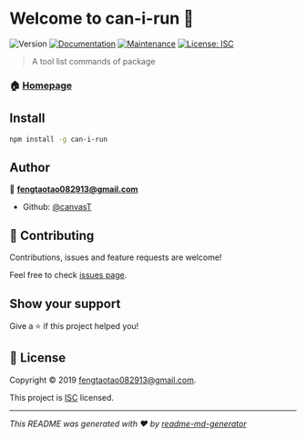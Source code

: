 # Welcome to can-i-run 👋
![Version](https://img.shields.io/badge/version-1.0.0-blue.svg?cacheSeconds=2592000)
[![Documentation](https://img.shields.io/badge/documentation-yes-brightgreen.svg)](https://github.com/canvasT/can-i-run#readme)
[![Maintenance](https://img.shields.io/badge/Maintained%3F-yes-green.svg)](https://github.com/canvasT/can-i-run/graphs/commit-activity)
[![License: ISC](https://img.shields.io/badge/License-ISC-yellow.svg)](https://github.com/canvasT/can-i-run/blob/master/LICENSE)

> A tool list commands of package

### 🏠 [Homepage](https://github.com/canvasT/can-i-run#readme)

## Install

```sh
npm install -g can-i-run
```

## Author

👤 **fengtaotao082913@gmail.com**

* Github: [@canvasT](https://github.com/canvasT)

## 🤝 Contributing

Contributions, issues and feature requests are welcome!

Feel free to check [issues page](https://github.com/canvasT/can-i-run/issues).

## Show your support

Give a ⭐️ if this project helped you!


## 📝 License

Copyright © 2019 [fengtaotao082913@gmail.com](https://github.com/canvasT).

This project is [ISC](https://github.com/canvasT/can-i-run/blob/master/LICENSE) licensed.

***
_This README was generated with ❤️ by [readme-md-generator](https://github.com/kefranabg/readme-md-generator)_